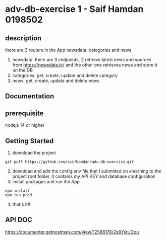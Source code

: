 # adv-db-exercise 1 - Saif Hamdan 0198502

## description
there are 3 routers in the App newsdata, categories and news

1. newsdata: there are 3 endpoints, 2 retrieve latest news and sources from https://newsdata.io/ and the other one retrieves news and store it on the DB
2. categories: get, create, update and delete category
3. news: get, create, update and delete news

## Documentation

## prerequisite
nodejs 14 or higher

## Getting Started

1. download the project 
```
git pull https://github.com/saifhamdan/adv-db-exercise.git
```
2. download and add the config.env file that I submitted on elearning to the project root folder, it contains my API KEY and database configuration      
3. install packages and run the App
```
npm install
npm run prod 
```
4. that's it!!

## API DOC
https://documenter.getpostman.com/view/12588178/2s8YstUDou



